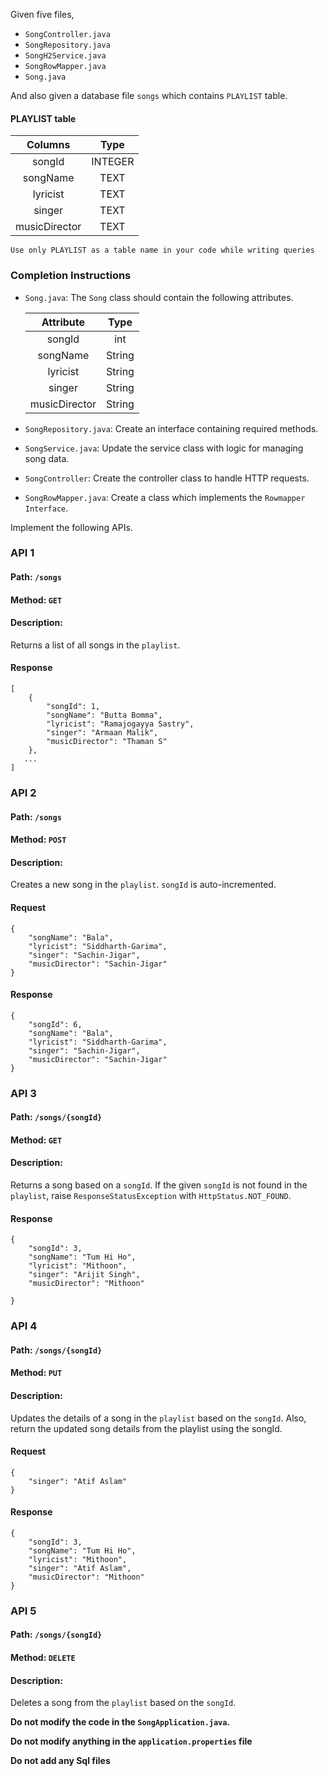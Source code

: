 Given five files,

- `SongController.java` 
- `SongRepository.java`
- `SongH2Service.java`
- `SongRowMapper.java`
- `Song.java`

And also given a database file `songs` which contains `PLAYLIST` table.

#### PLAYLIST table

|    Columns    |  Type   |
| :-----------: | :-----: |
|    songId     | INTEGER |
|   songName    |  TEXT   |
|   lyricist    |  TEXT   |
|    singer     |  TEXT   |
| musicDirector |  TEXT   |

<SingleLineNote>

    Use only PLAYLIST as a table name in your code while writing queries
</SingleLineNote>

### Completion Instructions

- `Song.java`: The `Song` class should contain the following attributes.

  |   Attribute   |  Type  |
  | :-----------: | :----: |
  |    songId     |  int   |
  |   songName    | String |
  |   lyricist    | String |
  |    singer     | String |
  | musicDirector | String |

- `SongRepository.java`: Create an interface containing required methods.
- `SongService.java`: Update the service class with logic for managing song data.
- `SongController`: Create the controller class to handle HTTP requests.
- `SongRowMapper.java`: Create a class which implements the `Rowmapper Interface`.

Implement the following APIs.

### API 1

#### Path: `/songs`

#### Method: `GET`

#### Description:

Returns a list of all songs in the `playlist`.

#### Response

```
[
    {
        "songId": 1,
        "songName": "Butta Bomma",
        "lyricist": "Ramajogayya Sastry",
        "singer": "Armaan Malik",
        "musicDirector": "Thaman S"
    },
   ...
]
```

### API 2

#### Path: `/songs`

#### Method: `POST`

#### Description:

Creates a new song in the `playlist`. `songId` is auto-incremented.

#### Request

```
{
    "songName": "Bala", 
    "lyricist": "Siddharth-Garima", 
    "singer": "Sachin-Jigar", 
    "musicDirector": "Sachin-Jigar"
}
```

#### Response

```
{
    "songId": 6,
    "songName": "Bala",
    "lyricist": "Siddharth-Garima",
    "singer": "Sachin-Jigar",
    "musicDirector": "Sachin-Jigar"
}
```

### API 3

#### Path: `/songs/{songId}`

#### Method: `GET`

#### Description:

Returns a song based on a `songId`. If the given `songId` is not found in the `playlist`, raise `ResponseStatusException` with `HttpStatus.NOT_FOUND`.

#### Response

```
{
    "songId": 3,
    "songName": "Tum Hi Ho",
    "lyricist": "Mithoon",
    "singer": "Arijit Singh",
    "musicDirector": "Mithoon"

}
```

### API 4

#### Path: `/songs/{songId}`

#### Method: `PUT`

#### Description:

Updates the details of a song in the `playlist` based on the `songId`. Also, return the updated song details from the playlist using the songId.

#### Request

```
{
    "singer": "Atif Aslam"
}
```

#### Response

```
{
    "songId": 3,
    "songName": "Tum Hi Ho",
    "lyricist": "Mithoon",
    "singer": "Atif Aslam",
    "musicDirector": "Mithoon"
}

```

### API 5

#### Path: `/songs/{songId}`

#### Method: `DELETE`

#### Description:

Deletes a song from the `playlist`  based on the `songId`.

**Do not modify the code in the `SongApplication.java`.**

**Do not  modify anything in the `application.properties` file**

**Do not add any Sql files**